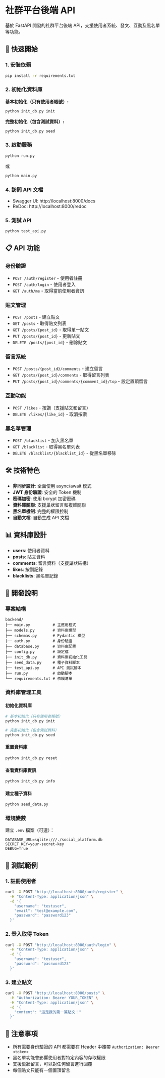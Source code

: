 # 社群平台後端 API

基於 FastAPI 開發的社群平台後端 API，支援使用者系統、發文、互動及黑名單等功能。

## 🚀 快速開始

### 1. 安裝依賴

```bash
pip install -r requirements.txt
```

### 2. 初始化資料庫

**基本初始化（只有使用者帳號）:**
```bash
python init_db.py init
```

**完整初始化（包含測試資料）:**
```bash
python init_db.py seed
```

### 3. 啟動服務

```bash
python run.py
```

或

```bash
python main.py
```

### 4. 訪問 API 文檔

- Swagger UI: http://localhost:8000/docs
- ReDoc: http://localhost:8000/redoc

### 5. 測試 API

```bash
python test_api.py
```

## 📋 API 功能

### 身份驗證
- `POST /auth/register` - 使用者註冊
- `POST /auth/login` - 使用者登入
- `GET /auth/me` - 取得當前使用者資訊

### 貼文管理
- `POST /posts` - 建立貼文
- `GET /posts` - 取得貼文列表
- `GET /posts/{post_id}` - 取得單一貼文
- `PUT /posts/{post_id}` - 更新貼文
- `DELETE /posts/{post_id}` - 刪除貼文

### 留言系統
- `POST /posts/{post_id}/comments` - 建立留言
- `GET /posts/{post_id}/comments` - 取得留言列表
- `PUT /posts/{post_id}/comments/{comment_id}/top` - 設定置頂留言

### 互動功能
- `POST /likes` - 按讚（支援貼文和留言）
- `DELETE /likes/{like_id}` - 取消按讚

### 黑名單管理
- `POST /blacklist` - 加入黑名單
- `GET /blacklist` - 取得黑名單列表
- `DELETE /blacklist/{blacklist_id}` - 從黑名單移除

## 🛠️ 技術特色

- **非同步設計**: 全面使用 async/await 模式
- **JWT 身份驗證**: 安全的 Token 機制
- **密碼加密**: 使用 bcrypt 加密密碼
- **資料庫關聯**: 支援巢狀留言和複雜關聯
- **黑名單機制**: 完整的權限控制
- **自動文檔**: 自動生成 API 文檔

## 📊 資料庫設計

- **users**: 使用者資料
- **posts**: 貼文資料
- **comments**: 留言資料（支援巢狀結構）
- **likes**: 按讚記錄
- **blacklists**: 黑名單記錄

## 🔧 開發說明

### 專案結構
```
backend/
├── main.py          # 主應用程式
├── models.py        # 資料庫模型
├── schemas.py       # Pydantic 模型
├── auth.py          # 身份驗證
├── database.py      # 資料庫配置
├── config.py        # 設定檔
├── init_db.py       # 資料庫初始化工具
├── seed_data.py     # 種子資料腳本
├── test_api.py      # API 測試腳本
├── run.py           # 啟動腳本
└── requirements.txt # 依賴清單
```

### 資料庫管理工具

#### 初始化資料庫
```bash
# 基本初始化（只有使用者帳號）
python init_db.py init

# 完整初始化（包含測試資料）
python init_db.py seed
```

#### 重置資料庫
```bash
python init_db.py reset
```

#### 查看資料庫資訊
```bash
python init_db.py info
```

#### 建立種子資料
```bash
python seed_data.py
```

### 環境變數
建立 `.env` 檔案（可選）：
```
DATABASE_URL=sqlite:///./social_platform.db
SECRET_KEY=your-secret-key
DEBUG=True
```

## 🧪 測試範例

### 1. 註冊使用者
```bash
curl -X POST "http://localhost:8000/auth/register" \
  -H "Content-Type: application/json" \
  -d '{
    "username": "testuser",
    "email": "test@example.com",
    "password": "password123"
  }'
```

### 2. 登入取得 Token
```bash
curl -X POST "http://localhost:8000/auth/login" \
  -H "Content-Type: application/json" \
  -d '{
    "username": "testuser",
    "password": "password123"
  }'
```

### 3. 建立貼文
```bash
curl -X POST "http://localhost:8000/posts" \
  -H "Authorization: Bearer YOUR_TOKEN" \
  -H "Content-Type: application/json" \
  -d '{
    "content": "這是我的第一篇貼文！"
  }'
```

## 📝 注意事項

- 所有需要身份驗證的 API 都需要在 Header 中攜帶 `Authorization: Bearer <token>`
- 黑名單功能會影響使用者對特定內容的存取權限
- 支援巢狀留言，可以對任何留言進行回覆
- 每個貼文只能有一個置頂留言
